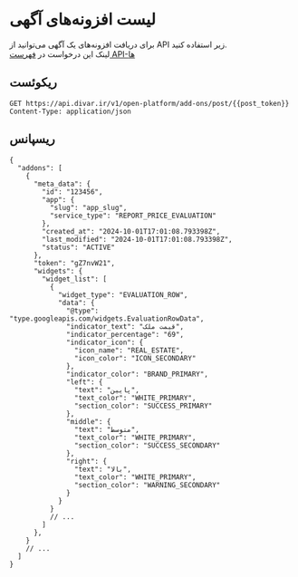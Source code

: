 # لیست افزونه‌های آگهی

برای دریافت افزونه‌های یک آگهی می‌توانید از API زیر استفاده کنید.
<br>
لینک این درخواست در [فهرست API-ها](https://divar.ir/kenar/api-doc#tag/addons/GET/v1/open-platform/add-ons/post/{token})


## ریکوئست

```http request
GET https://api.divar.ir/v1/open-platform/add-ons/post/{{post_token}}
Content-Type: application/json

```

## ریسپانس

```json5
{
  "addons": [
    {
      "meta_data": {
        "id": "123456",
        "app": {
          "slug": "app_slug",
          "service_type": "REPORT_PRICE_EVALUATION"
        },
        "created_at": "2024-10-01T17:01:08.793398Z",
        "last_modified": "2024-10-01T17:01:08.793398Z",
        "status": "ACTIVE"
      },
      "token": "gZ7nvW21",
      "widgets": {
        "widget_list": [
          {
            "widget_type": "EVALUATION_ROW",
            "data": {
              "@type": "type.googleapis.com/widgets.EvaluationRowData",
              "indicator_text": "قیمت ملک",
              "indicator_percentage": "69",
              "indicator_icon": {
                "icon_name": "REAL_ESTATE",
                "icon_color": "ICON_SECONDARY"
              },
              "indicator_color": "BRAND_PRIMARY",
              "left": {
                "text": "پایین",
                "text_color": "WHITE_PRIMARY",
                "section_color": "SUCCESS_PRIMARY"
              },
              "middle": {
                "text": "متوسط",
                "text_color": "WHITE_PRIMARY",
                "section_color": "SUCCESS_SECONDARY"
              },
              "right": {
                "text": "بالا",
                "text_color": "WHITE_PRIMARY",
                "section_color": "WARNING_SECONDARY"
              }
            }
          }
          // ...
        ]
      },
    }
    // ...
  ]
}
```
